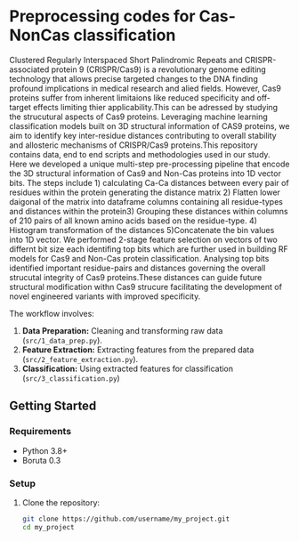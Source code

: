 # Preprocessing codes for Cas-NonCas classification

Clustered Regularly Interspaced Short Palindromic Repeats and CRISPR-associated protein 9 (CRISPR/Cas9) is a revolutionary genome editing technology that allows precise targeted changes to the DNA finding profound implications in medical research and alied fields. However, Cas9 proteins suffer from inherent limitaions like reduced specificity and off-target effects limiting thier applicability.This can be adressed by studying the strucutural aspects of Cas9 proteins. Leveraging machine learning classification models built on 3D structural information of CAS9 proteins, we aim to identify key inter-residue distances contributing to overall stability and allosteric mechanisms of CRISPR/Cas9 proteins.This repository contains data, end to end scripts and methodologies used in our study. Here we developed a unique multi-step pre-processing pipeline that encode the 3D structural information of Cas9 and Non-Cas proteins into 1D vector bits. The steps include 1) calculating Ca-Ca distances between every pair of residues within the protein generating the distance matrix 2) Flatten lower daigonal of the matrix into dataframe columns containing all residue-types and distances within the protein3) Grouping these distances within columns of 210 pairs of all known amino acids based on the residue-type. 4) Histogram transformation of the distances 5)Concatenate the bin values into 1D vector. We performed 2-stage feature selection on vectors of two differnt bit size each identifing top bits which are further used in building RF models for Cas9 and Non-Cas protein classification. Analysing top bits identified important residue-pairs and distances governing the overall strucutal integrity of Cas9 proteins.These distances can guide future structural modification withn Cas9 strucure facilitating the development of novel engineered variants with improved specificity. 

The workflow involves:
1. **Data Preparation:** Cleaning and transforming raw data (`src/1_data_prep.py`).
2. **Feature Extraction:** Extracting features from the prepared data (`src/2_feature_extraction.py`).
3. **Classification:** Using extracted features for classification (`src/3_classification.py`)


## Getting Started

### Requirements
- Python 3.8+
- Boruta 0.3

### Setup
1. Clone the repository:
   ```bash
   git clone https://github.com/username/my_project.git
   cd my_project
